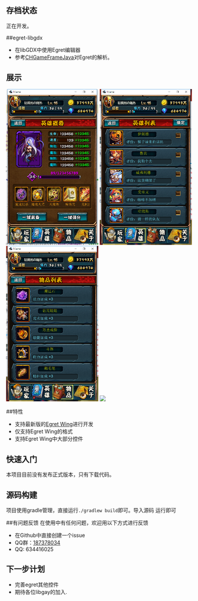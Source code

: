 
## 存档状态
正在开发。

##egret-libgdx
* 在libGDX中使用Egret编辑器
* 参考[CHGameFrameJava](http://git.oschina.net/oahcfly/CHGameFrame)对Egret的解析。

## 展示

<img src="doc/1.png" width="250px"/>
<img src="doc/2.png" width="250px"/>
<img src="doc/3.png" width="250px"/>
<img src="doc/3.gif" width="250px"/>

##特性
* 支持最新版的[Egret Wing](http://developer.egret.com/cn/)进行开发
* 仅支持Egret Wing的格式
* 支持Egret Wing中大部分控件

## 快速入门
本项目目前没有发布正式版本，只有下载代码。

## 源码构建
项目使用gradle管理，直接运行`./gradlew build`即可。导入源码 运行即可

##有问题反馈
在使用中有任何问题，欢迎用以下方式进行反馈

* 在Github中直接创建一个issue
* QQ群：[187378034](http://shang.qq.com/wpa/qunwpa?idkey=bbd0f15c6ba62dae8479d69dfcdce3816c18c684521b84a6ba4b7ce03a70d126)
* QQ: 634416025

## 下一步计划
+ 完善egret其他控件
+ 期待各位libgay的加入.